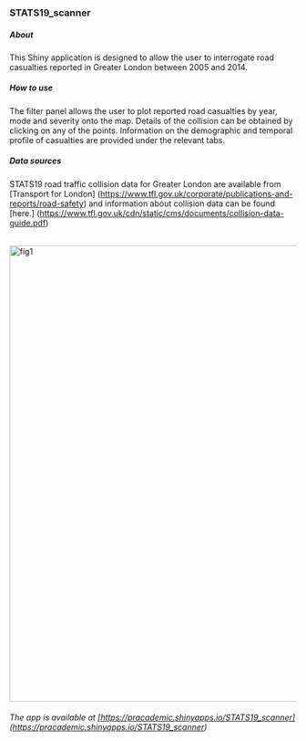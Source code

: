 ### STATS19_scanner

##### About
This Shiny application is designed to allow the user to interrogate road casualties reported in Greater London between 2005 and 2014.

##### How to use
The filter panel allows the user to plot reported road casualties by year, mode and severity onto the map. Details of the collision can be obtained by clicking on any of the points. Information on the demographic and temporal profile of casualties are provided under the relevant tabs.

##### Data sources
STATS19 road traffic collision data for Greater London are available from [Transport for London]
(https://www.tfl.gov.uk/corporate/publications-and-reports/road-safety) and information about collision data can be found [here.] (https://www.tfl.gov.uk/cdn/static/cms/documents/collision-data-guide.pdf)

<br>

<img src="https://github.com/hpartridge/STATS19_scanner/blob/master/STATS19_scanner.png" alt="fig1" width="800">

<br>

###### The app is available at [https://pracademic.shinyapps.io/STATS19_scanner] (https://pracademic.shinyapps.io/STATS19_scanner)
